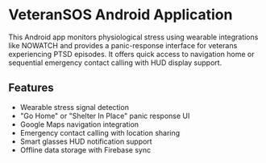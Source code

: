 # VeteranSOS Android Application

This Android app monitors physiological stress using wearable integrations like NOWATCH and provides a panic-response interface for veterans experiencing PTSD episodes. It offers quick access to navigation home or sequential emergency contact calling with HUD display support.

## Features
- Wearable stress signal detection
- "Go Home" or "Shelter In Place" panic response UI
- Google Maps navigation integration
- Emergency contact calling with location sharing
- Smart glasses HUD notification support
- Offline data storage with Firebase sync
